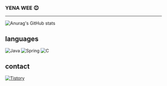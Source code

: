 ### YENA WEE :blush:

<hr>


![Anurag's GitHub stats](https://github-readme-stats.vercel.app/api?username=yenawee&show_icons=true&include_all_commits=true&count_private=true)



## languages

<img alt="Java" src ="https://img.shields.io/badge/java-EE4C2C?&style=for-the-badge&logo=Java&logoColor=white"/> <img alt="Spring" src ="https://img.shields.io/badge/spring-42B02A?&style=for-the-badge&logo=spring&logoColor=white"/> <img alt="C" src ="https://img.shields.io/badge/C-A8B9CC.svg?&style=for-the-badge&logo=C&logoColor=white"/>



## contact
<a href="https://1yearlog.tistory.com">
  <img alt="Tistory" src="https://img.shields.io/badge/Tistory-000000.svg?style=for-the-badge&logo=Tistory&logoColor=white"/> 
</a>
